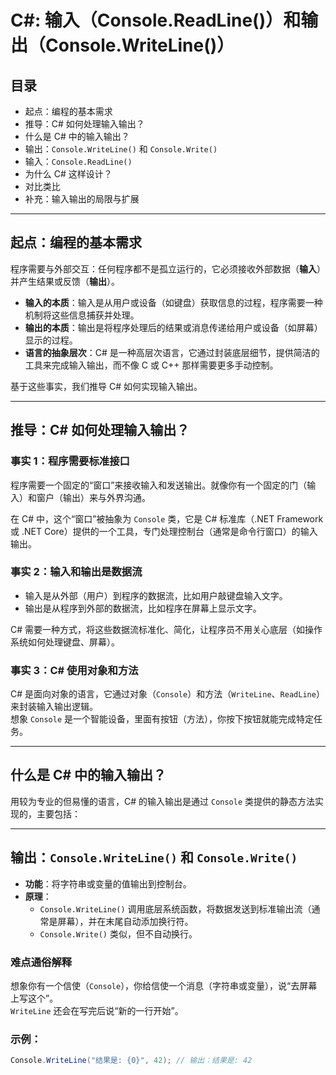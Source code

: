 # C#: 输入（Console.ReadLine()）和输出（Console.WriteLine()）

## 目录

- 起点：编程的基本需求  
- 推导：C# 如何处理输入输出？  
- 什么是 C# 中的输入输出？  
- 输出：`Console.WriteLine()` 和 `Console.Write()`  
- 输入：`Console.ReadLine()`  
- 为什么 C# 这样设计？  
- 对比类比  
- 补充：输入输出的局限与扩展  

---

## 起点：编程的基本需求

程序需要与外部交互：任何程序都不是孤立运行的，它必须接收外部数据（**输入**）并产生结果或反馈（**输出**）。

- **输入的本质**：输入是从用户或设备（如键盘）获取信息的过程，程序需要一种机制将这些信息捕获并处理。
- **输出的本质**：输出是将程序处理后的结果或消息传递给用户或设备（如屏幕）显示的过程。
- **语言的抽象层次**：C# 是一种高层次语言，它通过封装底层细节，提供简洁的工具来完成输入输出，而不像 C 或 C++ 那样需要更多手动控制。

基于这些事实，我们推导 C# 如何实现输入输出。

---

## 推导：C# 如何处理输入输出？

### 事实 1：程序需要标准接口

程序需要一个固定的“窗口”来接收输入和发送输出。就像你有一个固定的门（输入）和窗户（输出）来与外界沟通。

在 C# 中，这个“窗口”被抽象为 `Console` 类，它是 C# 标准库（.NET Framework 或 .NET Core）提供的一个工具，专门处理控制台（通常是命令行窗口）的输入输出。

### 事实 2：输入和输出是数据流

- 输入是从外部（用户）到程序的数据流，比如用户敲键盘输入文字。
- 输出是从程序到外部的数据流，比如程序在屏幕上显示文字。

C# 需要一种方式，将这些数据流标准化、简化，让程序员不用关心底层（如操作系统如何处理键盘、屏幕）。

### 事实 3：C# 使用对象和方法

C# 是面向对象的语言，它通过对象（`Console`）和方法（`WriteLine`、`ReadLine`）来封装输入输出逻辑。  
想象 `Console` 是一个智能设备，里面有按钮（方法），你按下按钮就能完成特定任务。

---

## 什么是 C# 中的输入输出？

用较为专业的但易懂的语言，C# 的输入输出是通过 `Console` 类提供的静态方法实现的，主要包括：

---

## 输出：`Console.WriteLine()` 和 `Console.Write()`

- **功能**：将字符串或变量的值输出到控制台。
- **原理**：
  - `Console.WriteLine()` 调用底层系统函数，将数据发送到标准输出流（通常是屏幕），并在末尾自动添加换行符。
  - `Console.Write()` 类似，但不自动换行。

### 难点通俗解释

想象你有一个信使（`Console`），你给信使一个消息（字符串或变量），说“去屏幕上写这个”。  
`WriteLine` 还会在写完后说“新的一行开始”。

### 示例：

```csharp
Console.WriteLine("结果是: {0}", 42); // 输出：结果是: 42
